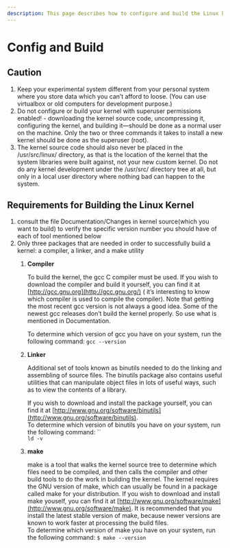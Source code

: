 ```yaml
---
description: This page describes how to configure and build the Linux kernel.
---
```


# Config and Build

## Caution

1. Keep your experimental system different from your personal system where you store data which you can’t afford to loose. (You can use virtualbox or old computers for development purpose.)
2. Do not configure or build your kernel with superuser permissions enabled! - downloading the kernel source code, uncompressing it, configuring the kernel, and building it—should be done as a normal user on the machine. Only the two or three commands it takes to install a new kernel should be done as the superuser (root).
3. The kernel source code should also never be placed in the /usr/src/linux/ directory, as that is the location of the kernel that the system libraries were built against, not your new custom kernel. Do not do any kernel development under the /usr/src/ directory tree at all, but only in a local user directory where nothing bad can happen to the system.

## Requirements for Building the Linux Kernel

1. consult the file Documentation/Changes in kernel source(which you want to build) to verify the specific version number you should have of each of tool mentioned below
2. Only three packages that are needed in order to successfully build a kernel: a compiler, a linker, and a make utility
   1.  **Compiler**

       To build the kernel, the gcc C compiler must be used. If you wish to download the compiler and build it yourself, you can find it at [http://gcc.gnu.org](http://gcc.gnu.org/) ( it’s interesting to know which compiler is used to compile the compiler). Note that getting the most recent gcc version is not always a good idea. Some of the newest gcc releases don’t build the kernel properly. So use what is mentioned in Documentation.

       To determine which version of gcc you have on your system, run the following command: `gcc --version`
   2.  **Linker**

       Additional set of tools known as binutils needed to do the linking and assembling of source files. The binutils package also contains useful utilities that can manipulate object files in lots of useful ways, such as to view the contents of a library.

       If you wish to download and install the package yourself, you can find it at [http://www.gnu.org/software/binutils](http://www.gnu.org/software/binutils). \
       To determine which version of binutils you have on your system, run the following command: `` \
       `ld -v`
   3.  **make**

       make is a tool that walks the kernel source tree to determine which files need to be compiled, and then calls the compiler and other build tools to do the work in building the kernel. The kernel requires the GNU version of make, which can usually be found in a package called make for your distribution. If you wish to download and install make youself, you can find it at [http://www.gnu.org/software/make](http://www.gnu.org/software/make). It is recommended that you install the latest stable version of make, because newer versions are known to work faster at processing the build files. \
       To determine which version of make you have on your system, run the following command: `$ make --version`
